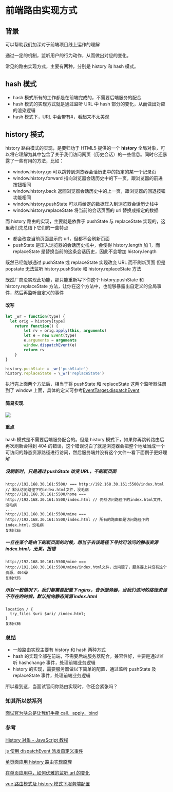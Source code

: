 # 前端路由实现方式

## 背景

可以帮助我们加深对于前端项目线上运作的理解

通过一定的机制，监听用户的行为动作，从而做出对应的变化。

常见的路由实现方式，主要有两种，分别是 history 和 hash 模式。

## hash 模式

- hash 模式所有的工作都是在前端完成的，不需要后端服务的配合
- hash 模式的实现方式就是通过监听 URL 中 hash 部分的变化，从而做出对应的渲染逻辑
- hash 模式下，URL 中会带有#，看起来不太美观

## history 模式

history 路由模式的实现，是要归功于 HTML5 提供的一个 **history** 全局对象，可以将它理解为其中包含了关于我们访问网页（历史会话）的一些信息。同时它还暴露了一些有用的方法，比如：

- window.history.go 可以跳转到浏览器会话历史中的指定的某一个记录页
- window.history.forward 指向浏览器会话历史中的下一页，跟浏览器的前进按钮相同
- window.history.back 返回浏览器会话历史中的上一页，跟浏览器的回退按钮功能相同
- window.history.pushState 可以将给定的数据压入到浏览器会话历史栈中
- window.history.replaceState 将当前的会话页面的 url 替换成指定的数据

而 history 路由的实现，主要就是依靠于 pushState 与 replaceState 实现的，这里我们先总结下它们的一些特点

- 都会改变当前页面显示的 url，但都不会刷新页面
- pushState 是压入浏览器的会话历史栈中，会使得 history.length 加 1，而 replaceState 是替换当前的这条会话历史，因此不会增加 history.length

既然已经能够通过 pushState 或 replaceState 实现改变 URL 而不刷新页面
但是 popstate 无法监听 history.pushState 和 history.replaceState 方法

既然厂商没实现此功能，那只能重新写下你这个 history.pushState 和 history.replaceState 方法，让你在这个方法中，也能够暴露出自定义的全局事件，然后再监听自定义的事件

#### 改写

```js
let _wr = function(type) {
  let orig = history[type]
	return function() {
		let rv = orig.apply(this, arguments)
		let e = new Event(type)
		e.arguments = arguments
		window.dispatchEvent(e)
		return rv
	}
}

history.pushState = _wr('pushState')
history.replaceState = \_wr('replaceState')
```

执行完上面两个方法后，相当于将 pushState 和 replaceState 这两个监听器注册到了 window 上面，具体的定义可参考[EventTarget.dispatchEvent](https://link.juejin.cn?target=https%3A%2F%2Fdeveloper.mozilla.org%2Fzh-CN%2Fdocs%2FWeb%2FAPI%2FEventTarget%2FdispatchEvent 'https://developer.mozilla.org/zh-CN/docs/Web/API/EventTarget/dispatchEvent')

#### 简易实现

![](https://p3-juejin.byteimg.com/tos-cn-i-k3u1fbpfcp/173f92132d0a4b1587d70b384c46222b~tplv-k3u1fbpfcp-zoom-in-crop-mark:4536:0:0:0.awebp)

#### 重点

hash 模式是不需要后端服务配合的。但是 history 模式下，如果你再跳转路由后再次刷新会得到 404 的错误，这个错误说白了就是浏览器会把整个地址当成一个可访问的静态资源路径进行访问，然后服务端并没有这个文件～看下面例子更好理解

##### 没刷新时，只是通过 pushState 改变 URL，不刷新页面

    http://192.168.30.161:5500/ === http://192.168.30.161:5500/index.html // 默认访问路径下的index.html文件，没毛病
    http://192.168.30.161:5500/home === http://192.168.30.161:5500/index.html // 仍然访问路径下的index.html文件，没毛病
    ...
    http://192.168.30.161:5500/mine === http://192.168.30.161:5500/index.html // 所有的路由都是访问路径下的index.html，没毛病
    复制代码

##### 一旦在某个路由下刷新页面的时候，想当于去该路径下寻找可访问的静态资源 index.html，无果，报错

    http://192.168.30.161:5500/mine === http://192.168.30.161:5500/mine/index.html文件，出问题了，服务器上并没有这个资源，404😭
    复制代码

##### 所以一般情况下，我们都需要配置下 nginx，告诉服务器，当我们访问的路径资源不存在的时候，默认指向静态资源 index.html

    location / {
      try_files $uri $uri/ /index.html;
    }
    复制代码

### 总结

- 一般路由实现主要有 history 和 hash 两种方式
- hash 的实现全部在前端，不需要后端服务器配合，兼容性好，主要是通过监听 hashchange 事件，处理前端业务逻辑
- history 的实现，需要服务器做以下简单的配置，通过监听 pushState 及 replaceState 事件，处理前端业务逻辑

所以看到这，当面试官问你路由实现时，你还会紧张吗？

### 知其所以然系列

[面试官为啥总是让我们手撕 call、apply、bind](https://juejin.cn/post/7128233572380442660 'https://juejin.cn/post/7128233572380442660')

### 参考

[History 对象 - JavaScript 教程](https://link.juejin.cn?target=https%3A%2F%2Fwangdoc.com%2Fjavascript%2Fbom%2Fhistory.html%23historybackhistoryforwardhistorygo 'https://wangdoc.com/javascript/bom/history.html#historybackhistoryforwardhistorygo')

[js 使用 dispatchEvent 派发自定义事件](https://juejin.cn/post/6844903833227771917 'https://juejin.cn/post/6844903833227771917')

[单页面应用 history 路由实现原理](https://link.juejin.cn?target=https%3A%2F%2Fcloud.tencent.com%2Fdeveloper%2Farticle%2F1653836%3Fpage%3D1 'https://cloud.tencent.com/developer/article/1653836?page=1')

[在单页应用中，如何优雅的监听 url 的变化](https://link.juejin.cn?target=https%3A%2F%2Fgithub.com%2Fforthealllight%2Fblog%2Fissues%2F37 'https://github.com/forthealllight/blog/issues/37')

[vue 路由模式及 history 模式下服务端配置](https://link.juejin.cn?target=https%3A%2F%2Ficode.best%2Fi%2F13730847328933 'https://icode.best/i/13730847328933')
